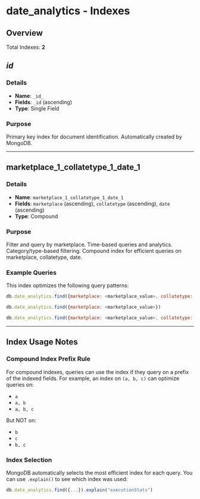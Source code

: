# date_analytics - Indexes

## Overview

Total Indexes: **2**

## _id_

### Details

- **Name**: `_id_`
- **Fields**: `_id` (ascending)
- **Type**: Single Field

### Purpose

Primary key index for document identification. Automatically created by MongoDB.

---

## marketplace_1_collatetype_1_date_1

### Details

- **Name**: `marketplace_1_collatetype_1_date_1`
- **Fields**: `marketplace` (ascending), `collatetype` (ascending), `date` (ascending)
- **Type**: Compound

### Purpose

Filter and query by marketplace. Time-based queries and analytics. Category/type-based filtering. Compound index for efficient queries on marketplace, collatetype, date.

### Example Queries

This index optimizes the following query patterns:

```javascript
db.date_analytics.find({marketplace: <marketplace_value>, collatetype: <collatetype_value>, date: <date_value>})
```

```javascript
db.date_analytics.find({marketplace: <marketplace_value>})
```

```javascript
db.date_analytics.find({marketplace: <marketplace_value>, collatetype: <collatetype_value>})
```

---

## Index Usage Notes

### Compound Index Prefix Rule

For compound indexes, queries can use the index if they query on a prefix of the indexed fields. For example, an index on `(a, b, c)` can optimize queries on:
- `a`
- `a, b`
- `a, b, c`

But NOT on:
- `b`
- `c`
- `b, c`

### Index Selection

MongoDB automatically selects the most efficient index for each query. You can use `.explain()` to see which index was used:

```javascript
db.date_analytics.find({...}).explain("executionStats")
```

